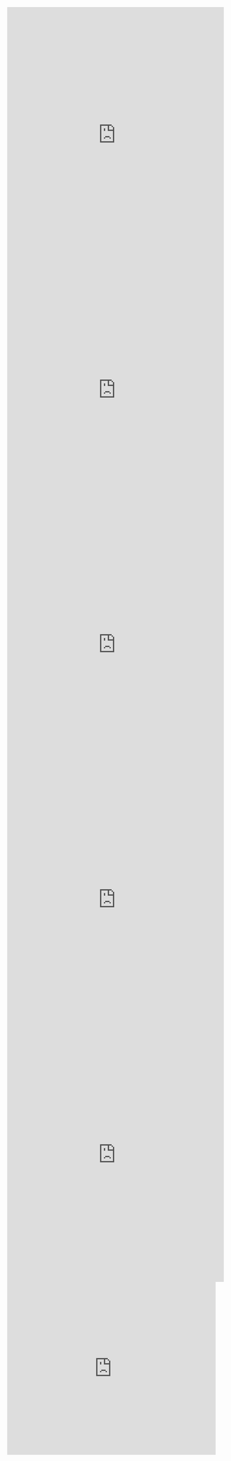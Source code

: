 <div style="position:relative;height:0;padding-bottom:117.6%;overflow:hidden;"><iframe style="position:absolute;top:0;left:0;width:100%;height:100%;" src="https://arcade.makecode.com/---run?id=S81299-63990-65683-71301" allowfullscreen="allowfullscreen" sandbox="allow-popups allow-forms allow-scripts allow-same-origin" frameborder="0"></iframe></div>
<div style="position:relative;height:0;padding-bottom:117.6%;overflow:hidden;"><iframe style="position:absolute;top:0;left:0;width:100%;height:100%;" src="https://arcade.makecode.com/---run?id=S30391-75344-02179-13327" allowfullscreen="allowfullscreen" sandbox="allow-popups allow-forms allow-scripts allow-same-origin" frameborder="0"></iframe></div>
<div style="position:relative;height:0;padding-bottom:117.6%;overflow:hidden;"><iframe style="position:absolute;top:0;left:0;width:100%;height:100%;" src="https://arcade.makecode.com/---run?id=S53857-47761-16197-65573" allowfullscreen="allowfullscreen" sandbox="allow-popups allow-forms allow-scripts allow-same-origin" frameborder="0"></iframe></div>
<div style="position:relative;height:0;padding-bottom:117.6%;overflow:hidden;"><iframe style="position:absolute;top:0;left:0;width:100%;height:100%;" src="https://arcade.makecode.com/---run?id=S96463-73866-13392-75556" allowfullscreen="allowfullscreen" sandbox="allow-popups allow-forms allow-scripts allow-same-origin" frameborder="0"></iframe></div>
<div style="position:relative;height:0;padding-bottom:117.6%;overflow:hidden;"><iframe style="position:absolute;top:0;left:0;width:100%;height:100%;" src="https://arcade.makecode.com/---run?id=S96174-61845-88184-99885" allowfullscreen="allowfullscreen" sandbox="allow-popups allow-forms allow-scripts allow-same-origin" frameborder="0"></iframe></div>
<iframe src="https://scratch.mit.edu/projects/1173207388/embed" allowtransparency="true" width="485" height="402" frameborder="0" scrolling="no" allowfullscreen></iframe>
<script src='https://cdn.jotfor.ms/agent/embedjs/0197e1f181837726bdac644c6652b3ea9fe8/embed.js?skipWelcome=1&maximizable=1'></script>

